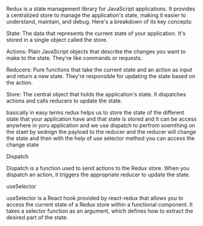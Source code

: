 Redux is a state management library for JavaScript applications. It provides a centralized store to manage the application's state, making it easier to understand, maintain, and debug. Here's a breakdown of its key concepts:

State: The data that represents the current state of your application. It's stored in a single object called the store.

Actions: Plain JavaScript objects that describe the changes you want to make to the state. They're like commands or requests.

Reducers: Pure functions that take the current state and an action as input and return a new state. They're responsible for updating the state based on the action.

Store: The central object that holds the application's state. It dispatches actions and calls reducers to update the state.

basically in easy terms redux helps us to  store the state of the different state that your application have and that state is stored and it can be access anywhere in yoru application
and we use dispatch to perfrom soemthing on the staet by sednign the payload to the reducer and the reducer will change the state and then with the help of use selector method you can 
access the change state 


Dispatch

Dispatch is a function used to send actions to the Redux store. When you dispatch an action, it triggers the appropriate reducer to update the state.


useSelector

useSelector is a React hook provided by react-redux that allows you to access the current state of a Redux store within a functional component. It takes a selector function as an argument, which defines how to extract the desired part of the state.
